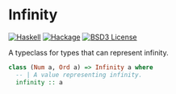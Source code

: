 # Infinity
[![Haskell](https://img.shields.io/badge/language-Haskell-orange.svg)](https://haskell.org) [![Hackage](https://img.shields.io/hackage/v/infinity-class.svg)](https://hackage.haskell.org/package/infinity-class)  [![BSD3 License](https://img.shields.io/badge/license-BSD3-blue.svg)](https://github.com/AliceRixte/infinity-class/LICENSE)

A typeclass for types that can represent infinity.

```haskell
class (Num a, Ord a) => Infinity a where
  -- | A value representing infinity.
  infinity :: a
```
